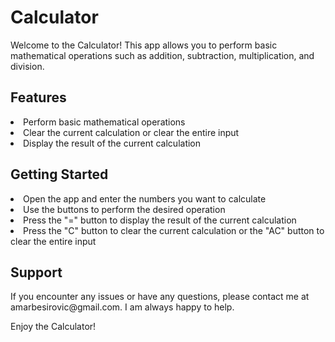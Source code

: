 # Calculator

Welcome to the Calculator! This app allows you to perform basic mathematical operations such as addition, subtraction, multiplication, and division.

<h2>Features</h2>
<li>Perform basic mathematical operations</li>
<li>Clear the current calculation or clear the entire input</li>
<li>Display the result of the current calculation</li>

<h2>Getting Started</h2>
<li>Open the app and enter the numbers you want to calculate</li>
<li>Use the buttons to perform the desired operation</li>
<li>Press the "=" button to display the result of the current calculation</li>
<li>Press the "C" button to clear the current calculation or the "AC" button to clear the entire input</li>

<h2>Support</h2>
If you encounter any issues or have any questions, please contact me at amarbesirovic@gmail.com. I am always happy to help.

Enjoy the Calculator!

